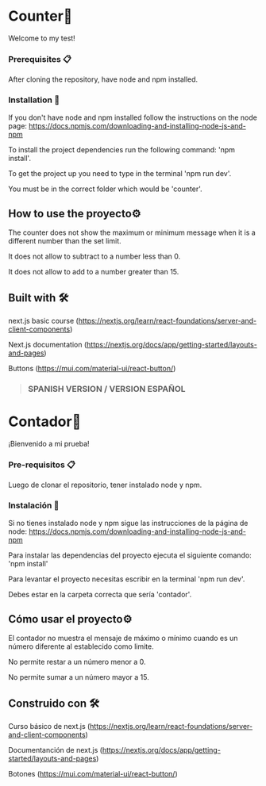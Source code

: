 # Counter🚀

Welcome to my test!

### Prerequisites 📋

After cloning the repository, have node and npm installed.

### Installation 🔧

If you don't have node and npm installed follow the instructions on the node page: https://docs.npmjs.com/downloading-and-installing-node-js-and-npm

To install the project dependencies run the following command: 'npm install'.

To get the project up you need to type in the terminal 'npm run dev'.

You must be in the correct folder which would be 'counter'.

## How to use the proyecto⚙️

The counter does not show the maximum or minimum message when it is a different number than the set limit.

It does not allow to subtract to a number less than 0.

It does not allow to add to a number greater than 15.

## Built with 🛠️

next.js basic course (https://nextjs.org/learn/react-foundations/server-and-client-components)

Next.js documentation (https://nextjs.org/docs/app/getting-started/layouts-and-pages)

Buttons (https://mui.com/material-ui/react-button/)

> ### SPANISH VERSION / VERSION ESPAÑOL

# Contador🚀

¡Bienvenido a mi prueba!

### Pre-requisitos 📋

Luego de clonar el repositorio, tener instalado node y npm.

### Instalación 🔧

Si no tienes instalado node y npm sigue las instrucciones de la página de node: https://docs.npmjs.com/downloading-and-installing-node-js-and-npm

Para instalar las dependencias del proyecto ejecuta el siguiente comando: 'npm install'

Para levantar el proyecto necesitas escribir en la terminal 'npm run dev'.

Debes estar en la carpeta correcta que sería 'contador'.

## Cómo usar el proyecto⚙️

El contador no muestra el mensaje de máximo o mínimo cuando es un número diferente al establecido como limite.

No permite restar a un número menor a 0.

No permite sumar a un número mayor a 15.

## Construido con 🛠️

Curso básico de next.js (https://nextjs.org/learn/react-foundations/server-and-client-components)

Documentanción de next.js (https://nextjs.org/docs/app/getting-started/layouts-and-pages)

Botones (https://mui.com/material-ui/react-button/)
